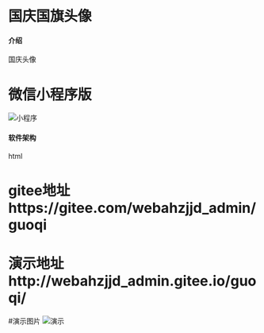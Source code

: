 # 国庆国旗头像

#### 介绍
国庆头像

# 微信小程序版
![小程序](https://images.gitee.com/uploads/images/2021/0928/150037_cd6458fc_8692298.jpeg "小程序.jpg")

#### 软件架构
html

# gitee地址https://gitee.com/webahzjjd_admin/guoqi
# 演示地址http://webahzjjd_admin.gitee.io/guoqi/

#演示图片
![演示](https://images.gitee.com/uploads/images/2021/0928/100349_0bfb2851_8692298.jpeg "演示1.jpg")
